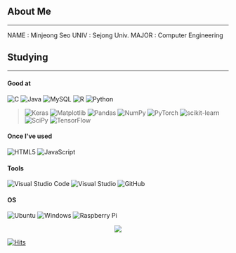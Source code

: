 ## About Me
***
NAME : Minjeong Seo
UNIV : Sejong Univ.
MAJOR : Computer Engineering

## Studying
***  
#### Good at
![C](https://img.shields.io/badge/c-%2300599C.svg?style=for-the-badge&logo=c&logoColor=white)
![Java](https://img.shields.io/badge/java-%23ED8B00.svg?style=for-the-badge&logo=openjdk&logoColor=white)
![MySQL](https://img.shields.io/badge/mysql-%2300f.svg?style=for-the-badge&logo=mysql&logoColor=white)
![R](https://img.shields.io/badge/r-%23276DC3.svg?style=for-the-badge&logo=r&logoColor=white)
![Python](https://img.shields.io/badge/python-3670A0?style=for-the-badge&logo=python&logoColor=ffdd54)
> ![Keras](https://img.shields.io/badge/Keras-%23D00000.svg?style=for-the-badge&logo=Keras&logoColor=white)
> ![Matplotlib](https://img.shields.io/badge/Matplotlib-%23ffffff.svg?style=for-the-badge&logo=Matplotlib&logoColor=black)
> ![Pandas](https://img.shields.io/badge/pandas-%23150458.svg?style=for-the-badge&logo=pandas&logoColor=white)
> ![NumPy](https://img.shields.io/badge/numpy-%23013243.svg?style=for-the-badge&logo=numpy&logoColor=white)
> ![PyTorch](https://img.shields.io/badge/PyTorch-%23EE4C2C.svg?style=for-the-badge&logo=PyTorch&logoColor=white)
> ![scikit-learn](https://img.shields.io/badge/scikit--learn-%23F7931E.svg?style=for-the-badge&logo=scikit-learn&logoColor=white)
> ![SciPy](https://img.shields.io/badge/SciPy-%230C55A5.svg?style=for-the-badge&logo=scipy&logoColor=%white)
> ![TensorFlow](https://img.shields.io/badge/TensorFlow-%23FF6F00.svg?style=for-the-badge&logo=TensorFlow&logoColor=white)
#### Once I've used
![HTML5](https://img.shields.io/badge/html5-%23E34F26.svg?style=for-the-badge&logo=html5&logoColor=white)
![JavaScript](https://img.shields.io/badge/javascript-%23323330.svg?style=for-the-badge&logo=javascript&logoColor=%23F7DF1E)

#### Tools
![Visual Studio Code](https://img.shields.io/badge/Visual%20Studio%20Code-0078d7.svg?style=for-the-badge&logo=visual-studio-code&logoColor=white)
![Visual Studio](https://img.shields.io/badge/Visual%20Studio-5C2D91.svg?style=for-the-badge&logo=visual-studio&logoColor=white)
![GitHub](https://img.shields.io/badge/github-%23121011.svg?style=for-the-badge&logo=github&logoColor=white)

#### OS
![Ubuntu](https://img.shields.io/badge/Ubuntu-E95420?style=for-the-badge&logo=ubuntu&logoColor=white)
![Windows](https://img.shields.io/badge/Windows-0078D6?style=for-the-badge&logo=windows&logoColor=white)
![Raspberry Pi](https://img.shields.io/badge/-RaspberryPi-C51A4A?style=for-the-badge&logo=Raspberry-Pi)




<p align="center"> 
  <img src="https://github-readme-stats.vercel.app/api?username=seom-j&theme=vue&show_icons=true"/></a>
</p>

[![Hits](https://hits.seeyoufarm.com/api/count/incr/badge.svg?url=https%3A%2F%2Fgithub.com%2Fseom-j&count_bg=%23C6D8B8&title_bg=%23266D37&icon=&icon_color=%23E7E7E7&title=hits&edge_flat=false)](https://hits.seeyoufarm.com)


<!--
**seom-j/seom-j** is a ✨ _special_ ✨ repository because its `README.md` (this file) appears on your GitHub profile.

Here are some ideas to get you started:

- 🔭 I’m currently working on ...
- 🌱 I’m currently learning ...
- 👯 I’m looking to collaborate on ...
- 🤔 I’m looking for help with ...
- 💬 Ask me about ...
- 📫 How to reach me: ...
- 😄 Pronouns: ...
- ⚡ Fun fact: ...
-->
